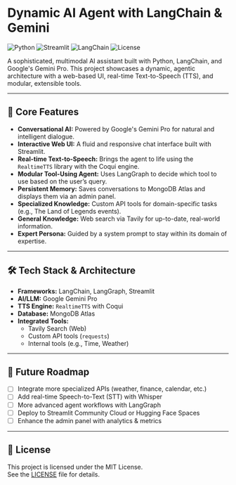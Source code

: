 # Dynamic AI Agent with LangChain & Gemini

![Python](https://img.shields.io/badge/Python-3.11+-blue.svg)
![Streamlit](https://img.shields.io/badge/Streamlit-1.37-red.svg)
![LangChain](https://img.shields.io/badge/LangChain-blueviolet)
![License](https://img.shields.io/badge/License-MIT-green.svg)

A sophisticated, multimodal AI assistant built with Python, LangChain, and Google's Gemini Pro. This project showcases a dynamic, agentic architecture with a web-based UI, real-time Text-to-Speech (TTS), and modular, extensible tools.

---

## 🌟 Core Features

- **Conversational AI:** Powered by Google's Gemini Pro for natural and intelligent dialogue.
- **Interactive Web UI:** A fluid and responsive chat interface built with Streamlit.
- **Real-time Text-to-Speech:** Brings the agent to life using the `RealtimeTTS` library with the Coqui engine.
- **Modular Tool-Using Agent:** Uses LangGraph to decide which tool to use based on the user’s query.
- **Persistent Memory:** Saves conversations to MongoDB Atlas and displays them via an admin panel.
- **Specialized Knowledge:** Custom API tools for domain-specific tasks (e.g., The Land of Legends events).
- **General Knowledge:** Web search via Tavily for up-to-date, real-world information.
- **Expert Persona:** Guided by a system prompt to stay within its domain of expertise.

---

## 🛠️ Tech Stack & Architecture

- **Frameworks:** LangChain, LangGraph, Streamlit  
- **AI/LLM:** Google Gemini Pro  
- **TTS Engine:** `RealtimeTTS` with Coqui  
- **Database:** MongoDB Atlas  
- **Integrated Tools:**
  - Tavily Search (Web)
  - Custom API tools (`requests`)
  - Internal tools (e.g., Time, Weather)

---

## 🚀 Future Roadmap

- [ ] Integrate more specialized APIs (weather, finance, calendar, etc.)
- [ ] Add real-time Speech-to-Text (STT) with Whisper
- [ ] More advanced agent workflows with LangGraph
- [ ] Deploy to Streamlit Community Cloud or Hugging Face Spaces
- [ ] Enhance the admin panel with analytics & metrics

---

## 📄 License

This project is licensed under the MIT License.  
See the [LICENSE](./LICENSE) file for details.

